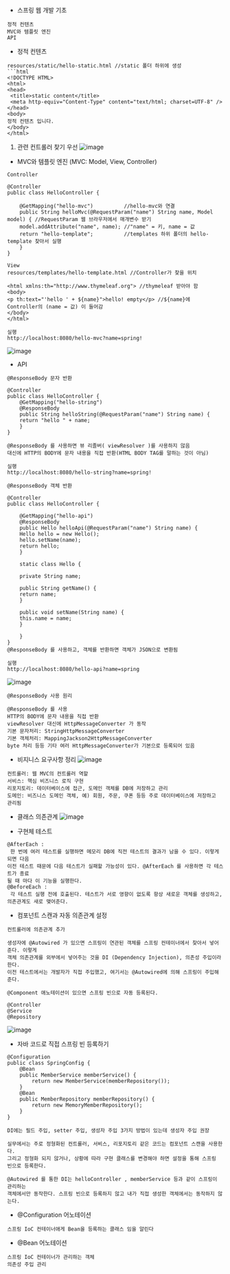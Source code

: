 * 스프링 웹 개발 기초
```
정적 컨텐츠
MVC와 템플릿 엔진
API
```

* 정적 컨텐츠
```
resources/static/hello-static.html //static 폴더 하위에 생성
```html
<!DOCTYPE HTML>
<html>
<head>
 <title>static content</title>
 <meta http-equiv="Content-Type" content="text/html; charset=UTF-8" />
</head>
<body>
정적 컨텐츠 입니다.
</body>
</html>
```
1. 관련 컨트롤러 찾기 우선
![image](https://github.com/dongwook258/TIL/assets/124165097/5229ab19-99e6-4f48-ae9b-3410e42abf49)

* MVC와 템플릿 엔진 (MVC: Model, View, Controller)

```
Controller

@Controller
public class HelloController {

    @GetMapping("hello-mvc")          //hello-mvc와 연결
    public String helloMvc(@RequestParam("name") String name, Model model) { //RequestParam 웹 브라우저에서 매개변수 받기
    model.addAttribute("name", name); //"name" = 키, name = 값
    return "hello-template";          //templates 하위 폴더의 hello-template 찾아서 실행
    }
}
```

```
View
resources/templates/hello-template.html //Controller가 찾을 위치

<html xmlns:th="http://www.thymeleaf.org"> //thymeleaf 받아야 함
<body>
<p th:text="'hello ' + ${name}">hello! empty</p> //${name}에 Controller의 (name = 값) 이 들어감
</body>
</html>

실행
http://localhost:8080/hello-mvc?name=spring!
```

![image](https://github.com/dongwook258/TIL/assets/124165097/a1588df9-af68-446f-a473-4b505d883cb4)

* API

```
@ResponseBody 문자 반환

@Controller
public class HelloController {
    @GetMapping("hello-string")
    @ResponseBody
    public String helloString(@RequestParam("name") String name) {
    return "hello " + name;
    }
}

@ResponseBody 를 사용하면 뷰 리졸버( viewResolver )를 사용하지 않음
대신에 HTTP의 BODY에 문자 내용을 직접 반환(HTML BODY TAG를 말하는 것이 아님)

실행
http://localhost:8080/hello-string?name=spring!
```

```
@ResponseBody 객체 반환

@Controller
public class HelloController {

    @GetMapping("hello-api")
    @ResponseBody
    public Hello helloApi(@RequestParam("name") String name) {
    Hello hello = new Hello();
    hello.setName(name);
    return hello;
    }

    static class Hello {

    private String name;

    public String getName() {
    return name;
    }

    public void setName(String name) {
    this.name = name;
    }

    }
}
@ResponseBody 를 사용하고, 객체를 반환하면 객체가 JSON으로 변환됨

실행
http://localhost:8080/hello-api?name=spring
```
![image](https://github.com/dongwook258/TIL/assets/124165097/72a9b8b1-b565-41af-9caf-f9a95787cb3b)
```
@ResponseBody 사용 원리

@ResponseBody 를 사용
HTTP의 BODY에 문자 내용을 직접 반환
viewResolver 대신에 HttpMessageConverter 가 동작
기본 문자처리: StringHttpMessageConverter
기본 객체처리: MappingJackson2HttpMessageConverter
byte 처리 등등 기타 여러 HttpMessageConverter가 기본으로 등록되어 있음
```

* 비지니스 요구사항 정리
![image](https://github.com/dongwook258/TIL/assets/124165097/6ef3d345-b349-44ab-93de-326abc90f287)
```
컨트롤러: 웹 MVC의 컨트롤러 역할
서비스: 핵심 비즈니스 로직 구현
리포지토리: 데이터베이스에 접근, 도메인 객체를 DB에 저장하고 관리
도메인: 비즈니스 도메인 객체, 예) 회원, 주문, 쿠폰 등등 주로 데이터베이스에 저장하고 관리됨
```

* 클래스 의존관계
![image](https://github.com/dongwook258/TIL/assets/124165097/00d7db7d-182d-40d2-86ae-8c22975d0493)

* 구현체 테스트
```
@AfterEach :
 한 번에 여러 테스트를 실행하면 메모리 DB에 직전 테스트의 결과가 남을 수 있다. 이렇게 되면 다음
이전 테스트 때문에 다음 테스트가 실패할 가능성이 있다. @AfterEach 를 사용하면 각 테스트가 종료
될 때 마다 이 기능을 실행한다.
@BeforeEach :
 각 테스트 실행 전에 호출된다. 테스트가 서로 영향이 없도록 항상 새로운 객체를 생성하고,
의존관계도 새로 맺어준다.
```

* 컴포넌트 스캔과 자동 의존관계 설정
```
컨트롤러에 의존관계 추가

생성자에 @Autowired 가 있으면 스프링이 연관된 객체를 스프링 컨테이너에서 찾아서 넣어준다. 이렇게
객체 의존관계를 외부에서 넣어주는 것을 DI (Dependency Injection), 의존성 주입이라 한다.
이전 테스트에서는 개발자가 직접 주입했고, 여기서는 @Autowired에 의해 스프링이 주입해준다.

@Component 애노테이션이 있으면 스프링 빈으로 자동 등록된다.

@Controller
@Service
@Repository
```
![image](https://github.com/dongwook258/TIL/assets/124165097/1f6e0f44-21c0-4ee3-ae56-fd5fb8ccdd20)

* 자바 코드로 직접 스프링 빈 등록하기
```
@Configuration
public class SpringConfig {
    @Bean
    public MemberService memberService() {
        return new MemberService(memberRepository());
    }
    @Bean
    public MemberRepository memberRepository() {
        return new MemoryMemberRepository();
    }
}

DI에는 필드 주입, setter 주입, 생성자 주입 3가지 방법이 있는데 생성자 주입 권장

실무에서는 주로 정형화된 컨트롤러, 서비스, 리포지토리 같은 코드는 컴포넌트 스캔을 사용한다.
그리고 정형화 되지 않거나, 상황에 따라 구현 클래스를 변경해야 하면 설정을 통해 스프링 빈으로 등록한다.

@Autowired 를 통한 DI는 helloController , memberService 등과 같이 스프링이 관리하는
객체에서만 동작한다. 스프링 빈으로 등록하지 않고 내가 직접 생성한 객체에서는 동작하지 않는다.
```

* @Configuration 어노테이션
```
스프링 IoC 컨테이너애게 Bean을 등록하는 클래스 임을 알린다
```

* @Bean 어노테이션
```
스프링 IoC 컨테이너가 관리하는 객체
의존성 주입 관리
```
